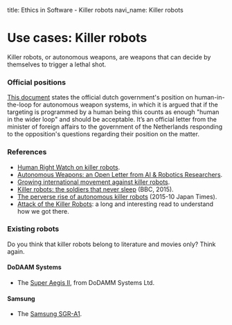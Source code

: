 title: Ethics in Software - Killer robots
navi_name: Killer robots


# Use cases: Killer robots

Killer robots, or autonomous weapons, are weapons that can decide by themselves to trigger a lethal shot.

### Official positions

[This document](/references/kamerbrief.pdf) states the official dutch government's position on human-in-the-loop for autonomous weapon systems, in which it is argued that if the targeting is programmed by a human being this counts as enough "human in the wider loop" and should be acceptable. It’s an official letter from the minister of foreign affairs to the government of the Netherlands responding to the opposition's questions regarding their position on the matter.


### References

* [Human Right Watch on killer robots]( https://www.hrw.org/topic/arms/killer-robots).
* [Autonomous Weapons: an Open Letter from AI & Robotics Researchers](http://futureoflife.org/open-letter-autonomous-weapons/).
* [Growing international movement against killer robots](http://hir.harvard.edu/growing-international-movement-killer-robots/).
* [Killer robots: the soldiers that never sleep](http://www.bbc.com/future/story/20150715-killer-robots-the-soldiers-that-never-sleep) (BBC, 2015).
* [The perverse rise of autonomous killer robots](http://www.japantimes.co.jp/opinion/2015/10/16/commentary/world-commentary/perverse-rise-autonomous-killer-robots) (2015-10 Japan Times).
* [Attack of the Killer Robots](https://www.buzzfeed.com/sarahatopol/how-to-save-mankind-from-the-new-breed-of-killer-robots): a long and interesting read to understand how we got there.


### Existing robots

Do you think that killer robots belong to literature and movies only? Think again.


#### DoDAAM Systems

* The [Super Aegis II](http://www.dodaam.com/eng/sub2/menu2_1_4.php), from DoDAMM Systems Ltd.


#### Samsung

* The [Samsung SGR-A1](https://en.wikipedia.org/wiki/Samsung_SGR-A1).
